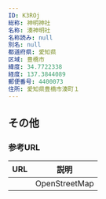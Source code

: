 ```yaml
---
ID: K3ROj
総称: 神明神社
名称: 湊神明社
名称読み: null
別名: null
都道府県: 愛知県
区域: 豊橋市
緯度: 34.7722338
経度: 137.3844089
郵便番号: 4400073
住所: 愛知県豊橋市湊町１
---
```


## その他

### 参考URL

| URL | 説明          |
| --- | ------------- |
|     | OpenStreetMap |
